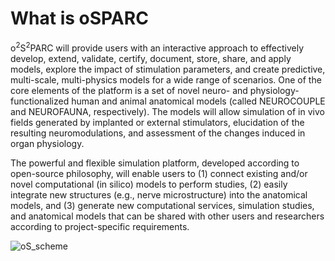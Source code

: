 # What is oSPARC

o<sup>2</sup>S<sup>2</sup>PARC will provide users with an interactive approach to effectively develop, extend, validate, certify, document, store, share, and apply models, explore the impact of stimulation parameters, and create predictive, multi-scale, multi-physics models for a wide range of scenarios. One of the core elements of the platform is a set of novel neuro- and physiology-functionalized human and animal anatomical models (called NEUROCOUPLE and NEUROFAUNA, respectively). The models will allow simulation of in vivo fields generated by implanted or external stimulators, elucidation of the resulting neuromodulations, and assessment of the changes induced in organ physiology.

The powerful and flexible simulation platform, developed according to open-source philosophy, will enable users to (1) connect existing and/or novel computational (in silico) models to perform studies, (2) easily integrate new structures (e.g., nerve microstructure) into the anatomical models, and (3) generate new computational services, simulation studies, and anatomical models that can be shared with other users and researchers according to project-specific requirements.

![oS_scheme](https://user-images.githubusercontent.com/32800795/60989473-69d33b80-a346-11e9-91ee-25fd52b8315a.jpg)
